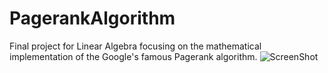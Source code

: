 # PagerankAlgorithm
 Final project for Linear Algebra focusing on the mathematical implementation of the Google's famous Pagerank algorithm.
![ScreenShot](https://imgur.com/q2LmfcD)
